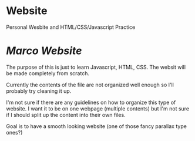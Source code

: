 Website
=======

Personal Wesbite and HTML/CSS/Javascript Practice


*Marco Website*
=======

The purpose of this is just to learn Javascript, HTML, CSS.  The websit will be made completely from scratch.


Currently the contents of the file are not organized well enough so I'll probably try cleaning it up.


I'm not sure if there are any guidelines on how to organize this type of website.
I want it to be on one webpage (multiple contents) but I'm not sure if I should split up the content into their own files.


Goal is to have a smooth looking website (one of those fancy parallax type ones?)
